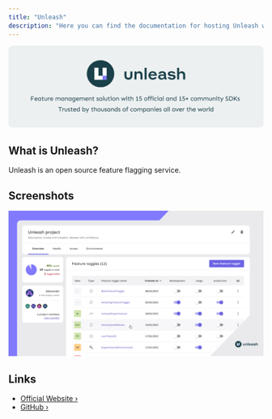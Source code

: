 ```yaml
---
title: "Unleash"
description: "Here you can find the documentation for hosting Unleash with Coolify."
---
```



![Unleash](https://raw.githubusercontent.com/Unleash/unleash/main/.github/github_header_opaque_landscape.svg)

## What is Unleash?

Unleash is an open source feature flagging service.

## Screenshots

![Unleash Preview](https://raw.githubusercontent.com/Unleash/unleash/main/.github/github_online_demo.svg)

## Links

- [Official Website ›](https://getunleash.io)
- [GitHub ›](https://github.com/unleash/unleash)
